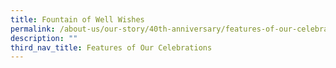 ```yaml
---
title: Fountain of Well Wishes
permalink: /about-us/our-story/40th-anniversary/features-of-our-celebrations/fountain-of-well-wishes/
description: ""
third_nav_title: Features of Our Celebrations
---
```

